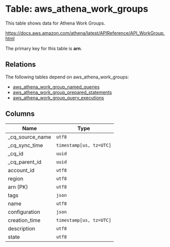 # Table: aws_athena_work_groups

This table shows data for Athena Work Groups.

https://docs.aws.amazon.com/athena/latest/APIReference/API_WorkGroup.html

The primary key for this table is **arn**.

## Relations

The following tables depend on aws_athena_work_groups:
  - [aws_athena_work_group_named_queries](aws_athena_work_group_named_queries)
  - [aws_athena_work_group_prepared_statements](aws_athena_work_group_prepared_statements)
  - [aws_athena_work_group_query_executions](aws_athena_work_group_query_executions)

## Columns

| Name          | Type          |
| ------------- | ------------- |
|_cq_source_name|`utf8`|
|_cq_sync_time|`timestamp[us, tz=UTC]`|
|_cq_id|`uuid`|
|_cq_parent_id|`uuid`|
|account_id|`utf8`|
|region|`utf8`|
|arn (PK)|`utf8`|
|tags|`json`|
|name|`utf8`|
|configuration|`json`|
|creation_time|`timestamp[us, tz=UTC]`|
|description|`utf8`|
|state|`utf8`|
